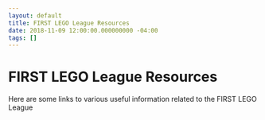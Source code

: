 ```yaml
---
layout: default
title: FIRST LEGO League Resources
date: 2018-11-09 12:00:00.000000000 -04:00
tags: []
---
```

# FIRST LEGO League Resources

Here are some links to various useful information related to the FIRST LEGO League
